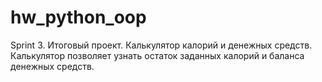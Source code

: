 # hw_python_oop
Sprint 3. Итоговый проект. Калькулятор калорий и денежных средств.
Калькулятор позволяет узнать остаток заданных калорий и баланса денежных средств.
